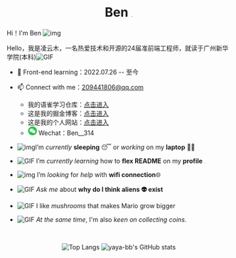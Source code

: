 <h1 align="center">Ben
<img src="https://github.com/TheDudeThatCode/TheDudeThatCode/raw/master/Assets/Mario_Hello_Big.gif" alt="img" style="zoom:5%;" /></h1>

Hi！I'm Ben <img src="https://github.com/TheDudeThatCode/TheDudeThatCode/raw/master/Assets/Hi.gif" alt="img" style="width:5%;" />

Hello，我是凌云木，一名热爱技术和开源的24届准前端工程师，就读于广州新华学院(本科)<img src="https://github.com/TheDudeThatCode/TheDudeThatCode/raw/master/Assets/wave.gif" alt="GIF" style="width:5%;" />

- 🌱 Front-end learning：2022.07.26 -- 至今

- 📫 Connect with me：[209441806@qq.com](mailto:209441806@qq.com)
  - 我的语雀学习仓库：[点击进入]()
  - 这是我的掘金博客：[点击进入](https://juejin.cn/user/1451788217357559)
  - 这是我的个人网站：[点击进入](https://ben314.top)
  - <img src="README.assets/微信.png" alt="微信" style="zoom:10%;" /> Wechat：Ben__314

- <img src="https://github.com/TheDudeThatCode/TheDudeThatCode/raw/master/Assets/Developer.gif" alt="img" style="width:5%;" />I’m *currently* **sleeping** 😴 or *working* on my **laptop** 👨‍💻

- <img src="https://github.com/TheDudeThatCode/TheDudeThatCode/raw/master/Assets/happy.gif" alt="GIF" style="width:5%;" /> I’m *currently learning* how to **flex README** on my **profile** <img src="https://camo.githubusercontent.com/63371d36886ee658f5a97401f393e1ab1684b2fd3de674b8f5efc7d410b2a3d0/68747470733a2f2f6d656469612e67697068792e636f6d2f6d656469612f57556c706c634d704f43456d5447427442572f67697068792e676966" alt="img" style="zoom:7%;" />

- <img src="https://github.com/TheDudeThatCode/TheDudeThatCode/raw/master/Assets/Rocket.gif" alt="img" style="width:5%;" /> I’m *looking* for *help* with **wifi connection**🌐

- <img src="https://github.com/TheDudeThatCode/TheDudeThatCode/raw/master/Assets/hmm.gif" alt="GIF" style="width:5%;" /> *Ask me* about **why do I think aliens 👽 exist**

- <img src="https://github.com/TheDudeThatCode/TheDudeThatCode/raw/master/Assets/powerup.gif" alt="GIF" style="width:5%;" /> I like *mushrooms* that makes Mario grow bigger

- <img src="https://github.com/TheDudeThatCode/TheDudeThatCode/raw/master/Assets/coin.gif" alt="GIF" style="width:5%;" /> *At the same time*, I'm also *keen on collecting coins*.

​	

<center>
    <span>
      <img src="https://github-readme-stats.vercel.app/api/top-langs/?username=Benn314&layout=compact&title_color=007bff&text_color=e7e7e7&icon_color=007bff&bg_color=171c28" alt="Top Langs" height=190 style="border:0"/>
    </span>
    <span>
      <img src="https://github-readme-stats.vercel.app/api?username=Benn314&show_icons=true&show_icons=true&title_color=007bff&text_color=e7e7e7&icon_color=007bff&bg_color=171c28" alt="yaya-bb's GitHub stats" height=190/>
    </span>
</center>

